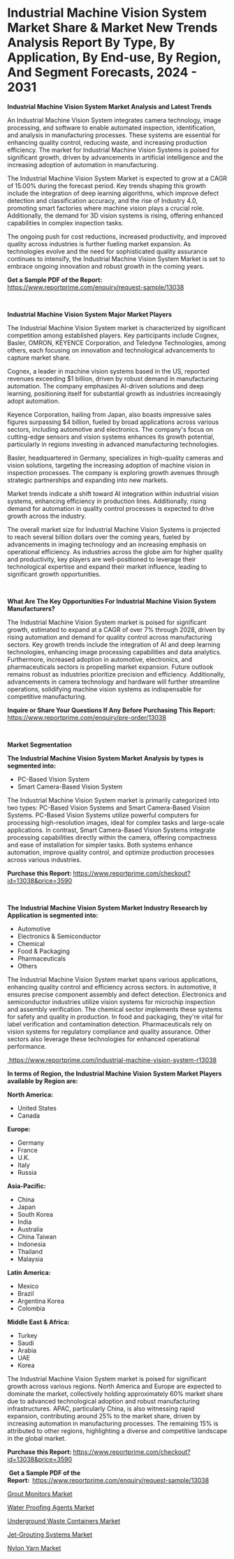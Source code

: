 <p><h1>Industrial Machine Vision System Market Share & Market New Trends Analysis Report By Type, By Application, By End-use, By Region, And Segment Forecasts, 2024 - 2031</h1></p><p><strong>Industrial Machine Vision System Market Analysis and Latest Trends</strong></p>
<p><p>An Industrial Machine Vision System integrates camera technology, image processing, and software to enable automated inspection, identification, and analysis in manufacturing processes. These systems are essential for enhancing quality control, reducing waste, and increasing production efficiency. The market for Industrial Machine Vision Systems is poised for significant growth, driven by advancements in artificial intelligence and the increasing adoption of automation in manufacturing.</p><p>The Industrial Machine Vision System Market is expected to grow at a CAGR of 15.00% during the forecast period. Key trends shaping this growth include the integration of deep learning algorithms, which improve defect detection and classification accuracy, and the rise of Industry 4.0, promoting smart factories where machine vision plays a crucial role. Additionally, the demand for 3D vision systems is rising, offering enhanced capabilities in complex inspection tasks.</p><p>The ongoing push for cost reductions, increased productivity, and improved quality across industries is further fueling market expansion. As technologies evolve and the need for sophisticated quality assurance continues to intensify, the Industrial Machine Vision System Market is set to embrace ongoing innovation and robust growth in the coming years.</p></p>
<p><strong>Get a Sample PDF of the Report:&nbsp;</strong> <a href="https://www.reportprime.com/enquiry/request-sample/13038?utm_campaign=1159&utm_medium=2&utm_source=Github&utm_content=ia&utm_term=28102024&utm_id=industrial-machine-vision-system">https://www.reportprime.com/enquiry/request-sample/13038</a></p>
<p>&nbsp;</p>
<p><strong>Industrial Machine Vision System Major Market Players</strong></p>
<p><p>The Industrial Machine Vision System market is characterized by significant competition among established players. Key participants include Cognex, Basler, OMRON, KEYENCE Corporation, and Teledyne Technologies, among others, each focusing on innovation and technological advancements to capture market share.</p><p>Cognex, a leader in machine vision systems based in the US, reported revenues exceeding $1 billion, driven by robust demand in manufacturing automation. The company emphasizes AI-driven solutions and deep learning, positioning itself for substantial growth as industries increasingly adopt automation.</p><p>Keyence Corporation, hailing from Japan, also boasts impressive sales figures surpassing $4 billion, fueled by broad applications across various sectors, including automotive and electronics. The company's focus on cutting-edge sensors and vision systems enhances its growth potential, particularly in regions investing in advanced manufacturing technologies.</p><p>Basler, headquartered in Germany, specializes in high-quality cameras and vision solutions, targeting the increasing adoption of machine vision in inspection processes. The company is exploring growth avenues through strategic partnerships and expanding into new markets.</p><p>Market trends indicate a shift toward AI integration within industrial vision systems, enhancing efficiency in production lines. Additionally, rising demand for automation in quality control processes is expected to drive growth across the industry.</p><p>The overall market size for Industrial Machine Vision Systems is projected to reach several billion dollars over the coming years, fueled by advancements in imaging technology and an increasing emphasis on operational efficiency. As industries across the globe aim for higher quality and productivity, key players are well-positioned to leverage their technological expertise and expand their market influence, leading to significant growth opportunities.</p></p>
<p>&nbsp;</p>
<p><strong>What Are The Key Opportunities For Industrial Machine Vision System Manufacturers?</strong></p>
<p><p>The Industrial Machine Vision System market is poised for significant growth, estimated to expand at a CAGR of over 7% through 2028, driven by rising automation and demand for quality control across manufacturing sectors. Key growth trends include the integration of AI and deep learning technologies, enhancing image processing capabilities and data analytics. Furthermore, increased adoption in automotive, electronics, and pharmaceuticals sectors is propelling market expansion. Future outlook remains robust as industries prioritize precision and efficiency. Additionally, advancements in camera technology and hardware will further streamline operations, solidifying machine vision systems as indispensable for competitive manufacturing.</p></p>
<p><strong>Inquire or Share Your Questions If Any Before Purchasing This Report:</strong> <a href="https://www.reportprime.com/enquiry/pre-order/13038?utm_campaign=1159&utm_medium=2&utm_source=Github&utm_content=ia&utm_term=28102024&utm_id=industrial-machine-vision-system">https://www.reportprime.com/enquiry/pre-order/13038</a></p>
<p>&nbsp;</p>
<p><strong>Market Segmentation</strong></p>
<p><strong>The Industrial Machine Vision System Market Analysis by types is segmented into:</strong></p>
<p><ul><li>PC-Based Vision System</li><li>Smart Camera-Based Vision System</li></ul></p>
<p><p>The Industrial Machine Vision System market is primarily categorized into two types: PC-Based Vision Systems and Smart Camera-Based Vision Systems. PC-Based Vision Systems utilize powerful computers for processing high-resolution images, ideal for complex tasks and large-scale applications. In contrast, Smart Camera-Based Vision Systems integrate processing capabilities directly within the camera, offering compactness and ease of installation for simpler tasks. Both systems enhance automation, improve quality control, and optimize production processes across various industries.</p></p>
<p><strong>Purchase this Report:&nbsp;</strong><a href="https://www.reportprime.com/checkout?id=13038&price=3590&utm_campaign=1159&utm_medium=2&utm_source=Github&utm_content=ia&utm_term=28102024&utm_id=industrial-machine-vision-system">https://www.reportprime.com/checkout?id=13038&price=3590</a></p>
<p>&nbsp;</p>
<p><strong>The Industrial Machine Vision System Market Industry Research by Application is segmented into:</strong></p>
<p><ul><li>Automotive</li><li>Electronics & Semiconductor</li><li>Chemical</li><li>Food & Packaging</li><li>Pharmaceuticals</li><li>Others</li></ul></p>
<p><p>The Industrial Machine Vision System market spans various applications, enhancing quality control and efficiency across sectors. In automotive, it ensures precise component assembly and defect detection. Electronics and semiconductor industries utilize vision systems for microchip inspection and assembly verification. The chemical sector implements these systems for safety and quality in production. In food and packaging, they're vital for label verification and contamination detection. Pharmaceuticals rely on vision systems for regulatory compliance and quality assurance. Other sectors also leverage these technologies for enhanced operational performance.</p></p>
<p><a href="https://www.reportprime.com/industrial-machine-vision-system-r13038?utm_campaign=1159&utm_medium=2&utm_source=Github&utm_content=ia&utm_term=28102024&utm_id=industrial-machine-vision-system">&nbsp;https://www.reportprime.com/industrial-machine-vision-system-r13038</a></p>
<p><strong>In terms of Region, the Industrial Machine Vision System Market Players available by Region are:</strong></p>
<p>
    <p> <strong> North America: </strong>
        <ul>
            <li>United States</li>
            <li>Canada</li>
        </ul>
        </p> 
    <p> <strong> Europe: </strong>
        <ul>
            <li>Germany</li>
            <li>France</li>
            <li>U.K.</li>
            <li>Italy</li>
            <li>Russia</li>
        </ul>
        </p> 
    <p> <strong> Asia-Pacific: </strong>
        <ul>
            <li>China</li>
            <li>Japan</li>
            <li>South Korea</li>
            <li>India</li>
            <li>Australia</li>
            <li>China Taiwan</li>
            <li>Indonesia</li>
            <li>Thailand</li>
            <li>Malaysia</li>
        </ul>
        </p> 
    <p> <strong> Latin America: </strong>
        <ul>
            <li>Mexico</li>
            <li>Brazil</li>
            <li>Argentina Korea</li>
            <li>Colombia</li>
        </ul>
        </p> 
    <p> <strong> Middle East & Africa: </strong>
        <ul>
            <li>Turkey</li>
            <li>Saudi</li>
            <li>Arabia</li>
            <li>UAE</li>
            <li>Korea</li>
        </ul>
    </p>
    </p>
<p><p>The Industrial Machine Vision System market is poised for significant growth across various regions. North America and Europe are expected to dominate the market, collectively holding approximately 60% market share due to advanced technological adoption and robust manufacturing infrastructures. APAC, particularly China, is also witnessing rapid expansion, contributing around 25% to the market share, driven by increasing automation in manufacturing processes. The remaining 15% is attributed to other regions, highlighting a diverse and competitive landscape in the global market.</p></p>
<p><strong>Purchase this Report: </strong><a href="https://www.reportprime.com/checkout?id=13038&price=3590&utm_campaign=1159&utm_medium=2&utm_source=Github&utm_content=ia&utm_term=28102024&utm_id=industrial-machine-vision-system">https://www.reportprime.com/checkout?id=13038&price=3590</a></p>
<p>&nbsp;<strong>Get a Sample PDF of the Report:&nbsp;&nbsp;</strong><a href="https://www.reportprime.com/enquiry/request-sample/13038?utm_campaign=1159&utm_medium=2&utm_source=Github&utm_content=ia&utm_term=28102024&utm_id=industrial-machine-vision-system">https://www.reportprime.com/enquiry/request-sample/13038</a></p>
<p><strong></strong></p>
<p><p><a href="https://issuu.com/reportprime-2/docs/grout-monitors-market-size-2030.ppt_e809cf6eb80035?utm_campaign=1159&utm_medium=2&utm_source=Github&utm_content=ia&utm_term=28102024&utm_id=industrial-machine-vision-system">Grout Monitors Market</a></p><p><a href="https://www.linkedin.com/pulse/water-proofing-agents-market-share-analysis-growth-trends-n3lyf?utm_campaign=1159&utm_medium=2&utm_source=Github&utm_content=ia&utm_term=28102024&utm_id=industrial-machine-vision-system">Water Proofing Agents Market</a></p><p><a href="https://github.com/mickahmaland/Market-Research-Report-List-1/blob/main/underground-waste-containers-market.md?utm_campaign=1159&utm_medium=2&utm_source=Github&utm_content=ia&utm_term=28102024&utm_id=industrial-machine-vision-system">Underground Waste Containers Market</a></p><p><a href="https://issuu.com/reportprime-2/docs/jet-grouting-systems-market-size-20_10dab1c37aa5ba?utm_campaign=1159&utm_medium=2&utm_source=Github&utm_content=ia&utm_term=28102024&utm_id=industrial-machine-vision-system">Jet-Grouting Systems Market</a></p><p><a href="https://www.linkedin.com/pulse/nylon-yarn-market-size-segmentation-trends-growth-analysis-zy1rf?utm_campaign=1159&utm_medium=2&utm_source=Github&utm_content=ia&utm_term=28102024&utm_id=industrial-machine-vision-system">Nylon Yarn Market</a></p></p>